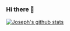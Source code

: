 ### Hi there 👋


[![Joseph's github stats](https://github-readme-stats.vercel.app/api?username=alexandercarson&show_icons=true&count_private=true&theme=tokyonight)](https://github.com/anuraghazra/github-readme-stats)



<!--
**alexandercarson/alexandercarson** is a ✨ _special_ ✨ repository because its `README.md` (this file) appears on your GitHub profile.

Here are some ideas to get you started:

- 🔭 I’m currently working on ...
- 🌱 I’m currently learning ...
- 👯 I’m looking to collaborate on ...
- 🤔 I’m looking for help with ...
- 💬 Ask me about ...
- 📫 How to reach me: ...
- 😄 Pronouns: ...
- ⚡ Fun fact: ...
-->
